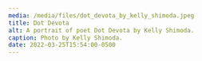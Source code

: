 ```yaml
---
media: /media/files/dot_devota_by_kelly_shimoda.jpeg
title: Dot Devota
alt: A portrait of poet Dot Devota by Kelly Shimoda.
caption: Photo by Kelly Shimoda.
date: 2022-03-25T15:54:00-0500
---
```

